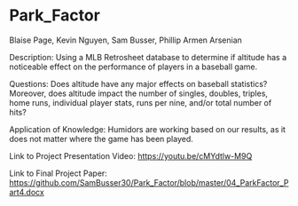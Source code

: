 # Park_Factor
Blaise Page,
Kevin Nguyen,
Sam Busser,
Phillip Armen Arsenian

Description: Using a MLB Retrosheet database to determine if altitude has a noticeable effect on the performance of players in a baseball game. 

Questions: Does altitude have any major effects on baseball statistics? Moreover, does altitude impact the number of singles, doubles, triples, home runs, individual player stats, runs per nine, and/or total number of hits?

Application of Knowledge: Humidors are working based on our results, as it does not matter where the game has been played.

Link to Project Presentation Video:
https://youtu.be/cMYdtlw-M9Q

Link to Final Project Paper:
https://github.com/SamBusser30/Park_Factor/blob/master/04_ParkFactor_Part4.docx
